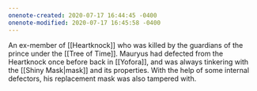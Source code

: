 ```yaml
---
onenote-created: 2020-07-17 16:44:45 -0400
onenote-modified: 2020-07-17 16:45:58 -0400
---
```


An ex-member of [[Heartknock]] who was killed by the guardians of the prince under the [[Tree of Time]]. Mauryus had defected from the Heartknock once before back in [[Yofora]], and was always tinkering with the [[Shiny Mask|mask]] and its properties. With the help of some internal defectors, his replacement mask was also tampered with.

